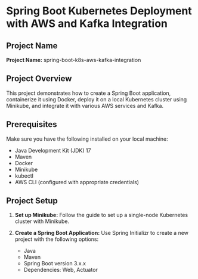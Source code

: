 # Spring Boot Kubernetes Deployment with AWS and Kafka Integration

## Project Name

**Project Name:** spring-boot-k8s-aws-kafka-integration

## Project Overview

This project demonstrates how to create a Spring Boot application, containerize it using Docker, deploy it on a local Kubernetes cluster using Minikube, and integrate it with various AWS services and Kafka.

## Prerequisites

Make sure you have the following installed on your local machine:
- Java Development Kit (JDK) 17
- Maven
- Docker
- Minikube
- kubectl
- AWS CLI (configured with appropriate credentials)

## Project Setup

1. **Set up Minikube:**
   Follow the guide to set up a single-node Kubernetes cluster with Minikube.

2. **Create a Spring Boot Application:**
   Use Spring Initializr to create a new project with the following options:
   - Java
   - Maven
   - Spring Boot version 3.x.x
   - Dependencies: Web, Actuator

